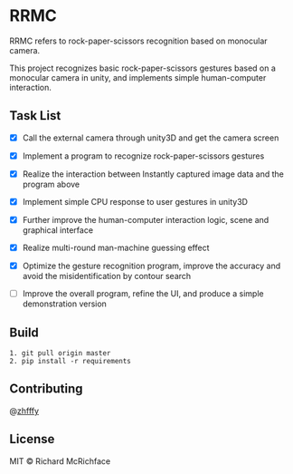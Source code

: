 

# RRMC

RRMC refers to rock-paper-scissors recognition based on monocular camera.

This project recognizes basic rock-paper-scissors gestures based on a monocular camera in unity, and implements simple human-computer interaction.



## Task List

- [x] Call the external camera through unity3D and get the camera screen

- [x] Implement a program to recognize rock-paper-scissors gestures

- [x] Realize the  interaction between Instantly captured image data and the program above

- [x] Implement simple CPU response to user gestures in unity3D

- [x] Further improve the human-computer interaction logic, scene and graphical interface

- [x] Realize multi-round man-machine guessing effect

- [x] Optimize the gesture recognition program, improve the accuracy and avoid the misidentification by contour search

- [ ] Improve the overall program, refine the UI, and produce a simple demonstration version

  

## Build

```
1. git pull origin master
2. pip install -r requirements
```



## Contributing

@[zhfffy](https://github.com/zhfffy)



## License

MIT © Richard McRichface
